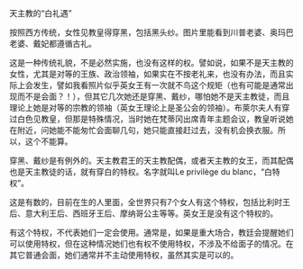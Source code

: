 天主教的“白礼遇”

按照西方传统，女性见教皇得穿黑，包括黑头纱。图片里能看到川普老婆、奥玛巴老婆、戴妃都遵循古礼。

这是一种传统礼貌，不是必然实施，也没有这样的权。譬如说，如果不是天主教的女性，尤其是对等的王族、政治领袖，如果实在不按老礼来，也没有办法，而且实际上会发生，譬如我看照片似乎英女王有一次就不鸟这个规矩（也有可能是通常出现而不是会面？！），但其它几次她还是穿黑、戴纱，哪怕她不是天主教徒，而且理论上她是对等的宗教的领袖（英女王理论上是圣公会的领袖）。布萊尔夫人有穿过白色见教皇，但那是特殊情况，当时她在梵蒂冈出席青年主题会议，教皇听说她在附近，问她能不能匆忙会面聊几句，她只能直接赶过去，没有机会换衣服。所以，这个不能算。

穿黑、戴纱是有例外的。天主教君王的天主教配偶，或者天主教的女王，而其配偶也是天主教徒的话，就有穿白的特权。名字就叫Le privilège du blanc，“白特权”。

这是有数的，目前在生的人里面，全世界只有7个女人有这个特权，包括比利时王后、意大利王后、西班牙王后、摩纳哥公主等等。英女王是没有这个特权的。

有这个特权，不代表她们一定会使用。通常是，如果是重大场合，教廷会提醒她们可以使用特权，但在这种情况她们也有权不使用特权，不涉及不给面子的情况。在其它普通会面，她们通常并不主动使用特权，虽然其实是可以的。
